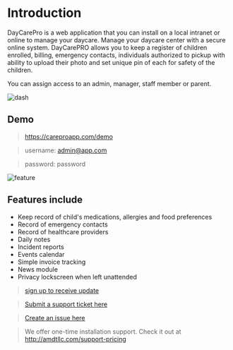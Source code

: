 # Introduction

DayCarePro is a web application that you can install on a local intranet or online to manage your daycare.
Manage your daycare center with a secure online system. DayCarePRO allows you to keep a register of children enrolled, billing, emergency contacts, individuals authorized to pickup with ability to upload their photo and set unique pin of each for safety of the children.

You can assign access to an admin, manager, staff member or parent.

![dash](https://snag.gy/ZHUW01.jpg)

## Demo

> <https://careproapp.com/demo>

> username: admin@app.com

> password: password

![feature](https://snag.gy/9WnImc.jpg)

## Features include

* Keep record of child's medications, allergies and food preferences
* Record of emergency contacts
* Record of healthcare providers
* Daily notes
* Incident reports
* Events calendar
* Simple invoice tracking
* News module
* Privacy lockscreen when left unattended

> [sign up to receive update](https://careproapp.com")

> [Submit a support ticket here](https://amdtllc.com/support)

> [Create an issue here](https://github.com/amdtllc/daycarepro/issues)

> We offer one-time installation support. Check it out at <http://amdtllc.com/support-pricing>